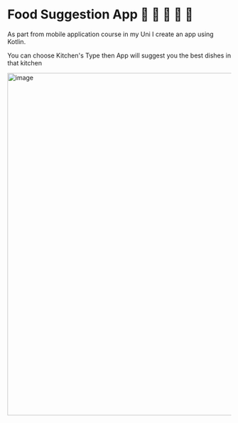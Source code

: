 # Food Suggestion App :avocado: :potato: :garlic: :spaghetti: :cookie:
 
 As part from mobile application course in my Uni I create an app using Kotlin.
 
 You can choose Kitchen's Type then App will suggest you the best dishes in that kitchen 

 <img width="772" alt="image" src="https://user-images.githubusercontent.com/94618324/225954683-f42a9992-3208-4648-88c0-9d862aa1b8be.png">
